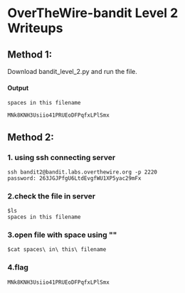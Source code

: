 # OverTheWire-bandit Level 2 Writeups
## Method 1: 
Download bandit_level_2.py and run the file.
#### Output
    spaces in this filename

    MNk8KNH3Usiio41PRUEoDFPqfxLPlSmx
## Method 2:
### 1. using ssh connecting server
    ssh bandit2@bandit.labs.overthewire.org -p 2220
    password: 263JGJPfgU6LtdEvgfWU1XP5yac29mFx
### 2.check the file in server
    $ls
    spaces in this filename
### 3.open file with space using "\"
    $cat spaces\ in\ this\ filename
### 4.flag
    MNk8KNH3Usiio41PRUEoDFPqfxLPlSmx
